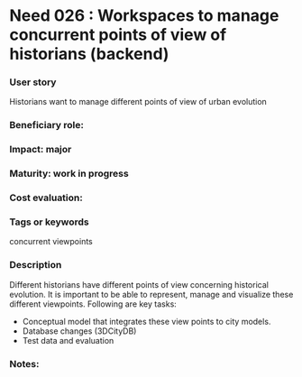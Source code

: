 # Need 026 : Workspaces to manage concurrent points of view of historians (backend)

### User story
Historians want to manage different points of view of urban evolution

### Beneficiary role: 

### Impact: major

### Maturity: work in progress

### Cost evaluation: 

### Tags or keywords
concurrent viewpoints

### Description
Different historians have different points of view concerning historical evolution. It is important to be able to represent, manage and visualize these different viewpoints. Following are key tasks:
* Conceptual model that integrates these view points to city models.
* Database changes (3DCityDB)
* Test data and evaluation

### Notes:
